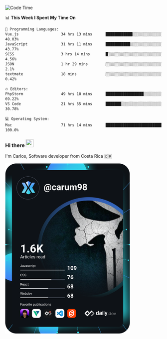 
<!--START_SECTION:waka-->
![Code Time](http://img.shields.io/badge/Code%20Time-9%2C466%20hrs%206%20mins-blue)

📊 **This Week I Spent My Time On** 

```text
💬 Programming Languages: 
Vue.js                   34 hrs 13 mins      ████████████░░░░░░░░░░░░░   48.03% 
JavaScript               31 hrs 11 mins      ███████████░░░░░░░░░░░░░░   43.77% 
SCSS                     3 hrs 14 mins       █░░░░░░░░░░░░░░░░░░░░░░░░   4.56% 
JSON                     1 hr 29 mins        ░░░░░░░░░░░░░░░░░░░░░░░░░   2.1% 
textmate                 18 mins             ░░░░░░░░░░░░░░░░░░░░░░░░░   0.42%

🔥 Editors: 
PhpStorm                 49 hrs 18 mins      █████████████████░░░░░░░░   69.22% 
VS Code                  21 hrs 55 mins      ███████░░░░░░░░░░░░░░░░░░   30.78%

💻 Operating System: 
Mac                      71 hrs 14 mins      █████████████████████████   100.0%

```


<!--END_SECTION:waka-->

### Hi there <img src="https://media.giphy.com/media/hvRJCLFzcasrR4ia7z/giphy.gif" width="25px" height="25px">

I'm Carlos, Software developer from Costa Rica 🇨🇷

<a href="https://app.daily.dev/carum98"><img src="https://github.com/carum98/carum98/blob/main/devcard.svg" width="400" alt="Carlos Umaña Acevedo's Dev Card"/></a>

